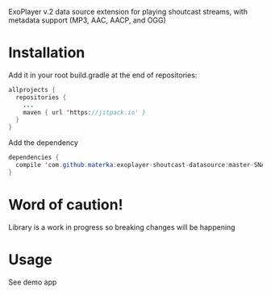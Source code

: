 ExoPlayer v.2 data source extension for playing shoutcast streams, with metadata support (MP3, AAC, AACP, and OGG)

# Installation
Add it in your root build.gradle at the end of repositories:
```java
allprojects {
  repositories {
    ...
    maven { url 'https://jitpack.io' }
  }
}
```
Add the dependency
```java
dependencies {
  compile 'com.github.materka:exoplayer-shoutcast-datasource:master-SNAPSHOT'
}
```

# Word of caution!
Library is a work in progress so breaking changes will be happening

# Usage
See demo app

